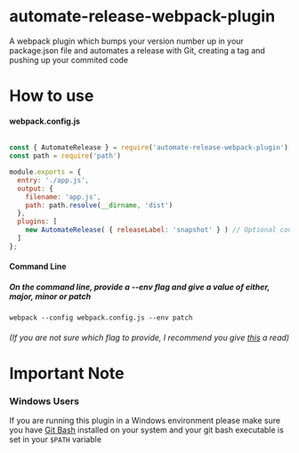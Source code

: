 # automate-release-webpack-plugin
A webpack plugin which bumps your version number up in your package.json file and automates a release with Git, creating a tag and pushing up your commited code

# How to use

#### webpack.config.js
```javascript

const { AutomateRelease } = require('automate-release-webpack-plugin')
const path = require('path')

module.exports = {
  entry: './app.js',
  output: {
    filename: 'app.js',
    path: path.resolve(__dirname, 'dist')
  },
  plugins: [
    new AutomateRelease( { releaseLabel: 'snapshot' } ) // Optional config 'releaseLabel' Example: 1.1.0-snapshot
  ]
};

```

#### Command Line

##### On the command line, provide a --env flag and give a value of either, major, minor or patch

```
webpack --config webpack.config.js --env patch
```

###### (If you are not sure which flag to provide, I recommend you give [this](https://semver.org/) a read)

# Important Note

### Windows Users
If you are running this plugin in a Windows environment please make sure you have [Git Bash](https://gitforwindows.org/) installed on your system and your git bash executable is set in your `$PATH` variable
